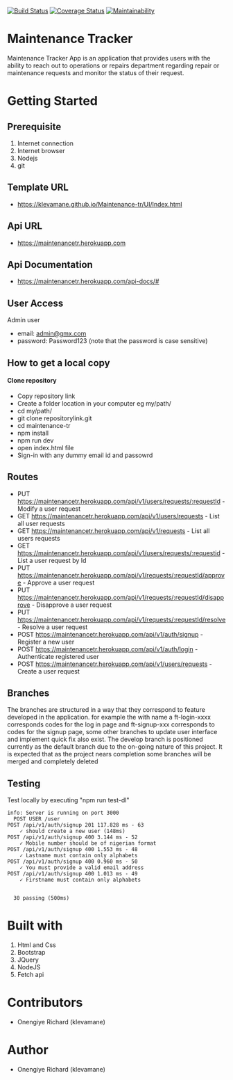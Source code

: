 [![Build Status](https://travis-ci.org/klevamane/Maintenance-tr.svg?branch=feature)](https://travis-ci.org/klevamane/Maintenance-tr) [![Coverage Status](https://coveralls.io/repos/github/klevamane/Maintenance-tr/badge.svg?branch=develop&service=github)](https://coveralls.io/github/klevamane/Maintenance-tr?branch=develop&service=github)
[![Maintainability](https://api.codeclimate.com/v1/badges/1e818cfeb6e60ac2c268/maintainability)](https://codeclimate.com/github/klevamane/Maintenance-tr/maintainability)


# Maintenance Tracker
Maintenance Tracker App is an application that provides users with the ability to reach out to
operations or repairs department regarding repair or maintenance requests and monitor the
status of their request.

# Getting Started

## Prerequisite
1. Internet connection
2. Internet browser
3. Nodejs
4. git

## Template URL
* https://klevamane.github.io/Maintenance-tr/UI/Index.html

## Api URL
* https://maintenancetr.herokuapp.com

## Api Documentation
* https://maintenancetr.herokuapp.com/api-docs/#

## User Access
Admin user
- email: admin@gmx.com
- password: Password123 (note that the password is case sensitive)

## How to get a local copy
#### Clone repository
* Copy repository link
* Create a folder location in your computer eg my/path/
* cd my/path/
* git clone repositorylink.git
* cd maintenance-tr
* npm install
* npm run dev
* open index.html file
* Sign-in with any dummy email id and passowrd

## Routes

* PUT https://maintenancetr.herokuapp.com/api/v1/users/requests/:requestId - Modify a user request
* GET https://maintenancetr.herokuapp.com/api/v1/users/requests - List all user requests
* GET https://maintenancetr.herokuapp.com/api/v1/requests - List all users requests
* GET https://maintenancetr.herokuapp.com/api/v1/users/requests/:requestid - List a user request by Id
* PUT https://maintenancetr.herokuapp.com/api/v1/requests/:requestId/approve - Approve a user request
* PUT https://maintenancetr.herokuapp.com/api/v1/requests/:requestId/disapprove - Disapprove a user request
* PUT https://maintenancetr.herokuapp.com/api/v1/requests/:requestId/resolve - Resolve a user request
* POST https://maintenancetr.herokuapp.com/api/v1/auth/signup - Register a new user
* POST https://maintenancetr.herokuapp.com/api/v1/auth/login - Authenticate registered user
* POST https://maintenancetr.herokuapp.com/api/v1/users/requests -Create a user request


## Branches
The branches are structured in a way that they correspond to feature developed in the application. for example the with name a ft-login-xxxx corresponds codes for the log in page and ft-signup-xxx corresponds to codes for the signup page, some other branches to update user interface and implement quick fix also exist.
The develop branch is positioned currently as the default branch due to the on-going nature of this project. It is expected that as the project nears completion some branches will be merged and completely deleted

## Testing

Test locally by executing "npm run test-dl"
```
info: Server is running on port 3000
  POST USER /user
POST /api/v1/auth/signup 201 117.828 ms - 63
    ✓ should create a new user (148ms)
POST /api/v1/auth/signup 400 3.144 ms - 52
    ✓ Mobile number should be of nigerian format
POST /api/v1/auth/signup 400 1.553 ms - 48
    ✓ Lastname must contain only alphabets
POST /api/v1/auth/signup 400 0.960 ms - 50
    ✓ You must provide a valid email address
POST /api/v1/auth/signup 400 1.013 ms - 49
    ✓ Firstname must contain only alphabets
    
    
  30 passing (500ms)
  ```

# Built with
1. Html and Css
2. Bootstrap
3. JQuery
4. NodeJS
4. Fetch api

# Contributors
* Onengiye Richard (klevamane)
# Author
* Onengiye Richard (klevamane)

